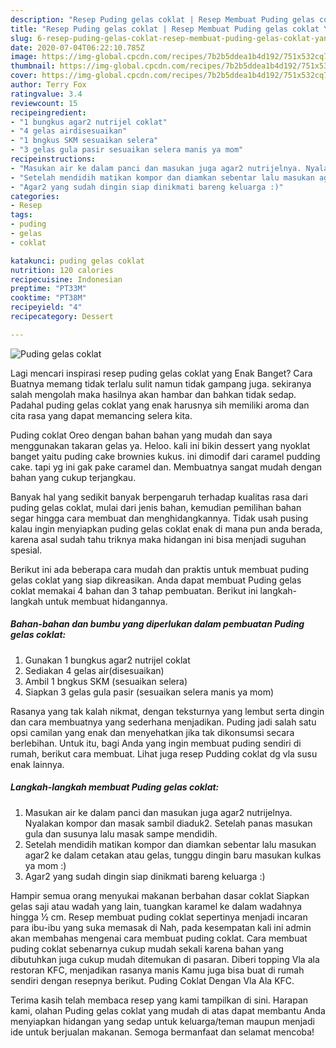 ```yaml
---
description: "Resep Puding gelas coklat | Resep Membuat Puding gelas coklat Yang Sempurna"
title: "Resep Puding gelas coklat | Resep Membuat Puding gelas coklat Yang Sempurna"
slug: 6-resep-puding-gelas-coklat-resep-membuat-puding-gelas-coklat-yang-sempurna
date: 2020-07-04T06:22:10.785Z
image: https://img-global.cpcdn.com/recipes/7b2b5ddea1b4d192/751x532cq70/puding-gelas-coklat-foto-resep-utama.jpg
thumbnail: https://img-global.cpcdn.com/recipes/7b2b5ddea1b4d192/751x532cq70/puding-gelas-coklat-foto-resep-utama.jpg
cover: https://img-global.cpcdn.com/recipes/7b2b5ddea1b4d192/751x532cq70/puding-gelas-coklat-foto-resep-utama.jpg
author: Terry Fox
ratingvalue: 3.4
reviewcount: 15
recipeingredient:
- "1 bungkus agar2 nutrijel coklat"
- "4 gelas airdisesuaikan"
- "1 bngkus SKM sesuaikan selera"
- "3 gelas gula pasir sesuaikan selera manis ya mom"
recipeinstructions:
- "Masukan air ke dalam panci dan masukan juga agar2 nutrijelnya. Nyalakan kompor dan masak sambil diaduk2. Setelah panas masukan gula dan susunya lalu masak sampe mendidih."
- "Setelah mendidih matikan kompor dan diamkan sebentar lalu masukan agar2 ke dalam cetakan atau gelas, tunggu dingin baru masukan kulkas ya mom :)"
- "Agar2 yang sudah dingin siap dinikmati bareng keluarga :)"
categories:
- Resep
tags:
- puding
- gelas
- coklat

katakunci: puding gelas coklat 
nutrition: 120 calories
recipecuisine: Indonesian
preptime: "PT33M"
cooktime: "PT38M"
recipeyield: "4"
recipecategory: Dessert

---
```



![Puding gelas coklat](https://img-global.cpcdn.com/recipes/7b2b5ddea1b4d192/751x532cq70/puding-gelas-coklat-foto-resep-utama.jpg)

Lagi mencari inspirasi resep puding gelas coklat yang Enak Banget? Cara Buatnya memang tidak terlalu sulit namun tidak gampang juga. sekiranya salah mengolah maka hasilnya akan hambar dan bahkan tidak sedap. Padahal puding gelas coklat yang enak harusnya sih memiliki aroma dan cita rasa yang dapat memancing selera kita.

Puding coklat Oreo dengan bahan bahan yang mudah dan saya menggunakan takaran gelas ya. Heloo. kali ini bikin dessert yang nyoklat banget yaitu puding cake brownies kukus. ini dimodif dari caramel pudding cake. tapi yg ini gak pake caramel dan. Membuatnya sangat mudah dengan bahan yang cukup terjangkau.

Banyak hal yang sedikit banyak berpengaruh terhadap kualitas rasa dari puding gelas coklat, mulai dari jenis bahan, kemudian pemilihan bahan segar hingga cara membuat dan menghidangkannya. Tidak usah pusing kalau ingin menyiapkan puding gelas coklat enak di mana pun anda berada, karena asal sudah tahu triknya maka hidangan ini bisa menjadi suguhan spesial.


Berikut ini ada beberapa cara mudah dan praktis untuk membuat puding gelas coklat yang siap dikreasikan. Anda dapat membuat Puding gelas coklat memakai 4 bahan dan 3 tahap pembuatan. Berikut ini langkah-langkah untuk membuat hidangannya.

<!--inarticleads1-->

##### Bahan-bahan dan bumbu yang diperlukan dalam pembuatan Puding gelas coklat:

1. Gunakan 1 bungkus agar2 nutrijel coklat
1. Sediakan 4 gelas air(disesuaikan)
1. Ambil 1 bngkus SKM (sesuaikan selera)
1. Siapkan 3 gelas gula pasir (sesuaikan selera manis ya mom)


Rasanya yang tak kalah nikmat, dengan teksturnya yang lembut serta dingin dan cara membuatnya yang sederhana menjadikan. Puding jadi salah satu opsi camilan yang enak dan menyehatkan jika tak dikonsumsi secara berlebihan. Untuk itu, bagi Anda yang ingin membuat puding sendiri di rumah, berikut cara membuat. Lihat juga resep Pudding coklat dg vla susu enak lainnya. 

<!--inarticleads2-->

##### Langkah-langkah membuat Puding gelas coklat:

1. Masukan air ke dalam panci dan masukan juga agar2 nutrijelnya. Nyalakan kompor dan masak sambil diaduk2. Setelah panas masukan gula dan susunya lalu masak sampe mendidih.
1. Setelah mendidih matikan kompor dan diamkan sebentar lalu masukan agar2 ke dalam cetakan atau gelas, tunggu dingin baru masukan kulkas ya mom :)
1. Agar2 yang sudah dingin siap dinikmati bareng keluarga :)


Hampir semua orang menyukai makanan berbahan dasar coklat Siapkan gelas saji atau wadah yang lain, tuangkan karamel ke dalam wadahnya hingga ½ cm. Resep membuat puding coklat sepertinya menjadi incaran para ibu-ibu yang suka memasak di Nah, pada kesempatan kali ini admin akan membahas mengenai cara membuat puding coklat. Cara membuat puding coklat sebenarnya cukup mudah sekali karena bahan yang dibutuhkan juga cukup mudah ditemukan di pasaran. Diberi topping Vla ala restoran KFC, menjadikan rasanya manis Kamu juga bisa buat di rumah sendiri dengan resepnya berikut. Puding Coklat Dengan Vla Ala KFC. 

Terima kasih telah membaca resep yang kami tampilkan di sini. Harapan kami, olahan Puding gelas coklat yang mudah di atas dapat membantu Anda menyiapkan hidangan yang sedap untuk keluarga/teman maupun menjadi ide untuk berjualan makanan. Semoga bermanfaat dan selamat mencoba!
